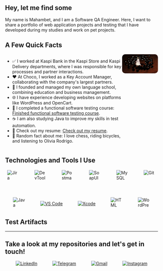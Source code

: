 
## Hey, let me find some
My name is Mahambet, and I am a Software QA Engineer. Here, I want to share a portfolio of web application projects and testing that I have developed during my studies and work on pet projects.

## A Few Quick Facts

<div style="display: flex; align-items: flex-start; justify-content: space-between;">
  <div>
    <ul>
      <li>✅ I worked at Kaspi Bank in the Kaspi Store and Kaspi Delivery departments, where I was responsible for key processes and partner interactions.</li>
      <li> ❤️ At Choco, I worked as a Key Account Manager, collaborating with the company's largest partners.</li>
      <li>🏫 I founded and managed my own language school, combining education and business management.</li>
      <li>🌐 I have experience developing websites on platforms like WordPress and OpenCart.</li>
      <li>📖 I completed a functional software testing course: <a href="link_to_course">Finished functional software testing course</a>.</li>
      <li>☕ I am also studying Java to improve my skills in test automation.</li>
      <li>📄 Check out my resume: <a href="link_to_resume">Check out my resume</a>.</li>
      <li>🎵 Random fact about me: I love chess, riding bicycles, and listening to Olivia Rodrigo.</li>
    </ul>
  </div>
  <div>
    <img src="https://github.com/Yamahamba/Yamahamba/blob/main/assets/68747470733a2f2f692e70696e696d672e636f6d2f6f726967696e616c732f64322f31322f63652f64323132636534633935393534666166373432376662653934316135353466382e676966.gif" alt="GIF" width="300" style="border-radius: 10px;"/>
  </div>
</div>

## Technologies and Tools I Use

<div style="display: flex; justify-content: center; align-items: center; flex-wrap: wrap; gap: 50px; margin-top: 20px;">
  <img src="https://camo.githubusercontent.com/846a58b5795502a7f7b4016dd2c934bad2d3b80341db7ce9fc0ada3c8a1ac2d3/68747470733a2f2f63646e2e6a7364656c6976722e6e65742f67682f64657669636f6e732f64657669636f6e2f69636f6e732f6a6972612f6a6972612d6f726967696e616c2e737667" alt="Jira" title="Jira" width="40" height="40"/>
  <img src="https://camo.githubusercontent.com/25f6f3de7ca12c8c300b6f0a7b37c48c1e6176ded2f38d770a9d5e9b9d24fce7/68747470733a2f2f64333377756272666b69306c36382e636c6f756466726f6e742e6e65742f333862356339353361343636373336363638356435356462353564303537633836646231666335342f61306664632f7374617469632f61636165366232346439343033343736363163613930316561303766343763312f6368726f6d652d6465762d6c6f676f2d69636f6e2e706e67" alt="DevTools" title="DevTools" width="40" height="40"/>
  <img src="https://camo.githubusercontent.com/66653fb9b350122ece0a9db72f67c75ec0316efe11126b7c7e46296ce64e2561/68747470733a2f2f7777772e7376677265706f2e636f6d2f73686f772f3335343230322f706f73746d616e2d69636f6e2e737667" alt="Postman" title="Postman" width="40" height="40"/>
  <img src="https://camo.githubusercontent.com/b12048870a12c78c92bc846f340c2bdb2cfb1d67f9f86d301b393ee074e02160/68747470733a2f2f656e637279707465642d74626e302e677374617469632e636f6d2f696d616765733f713d74626e3a414e6439476354444c6a2d3137684C75507365344b356c6f34564c4e46526e3839726a4c53422d4b4b495a4d644e6a4230512673" alt="SoapUI" title="SoapUI" width="40" height="40"/>
  <img src="https://camo.githubusercontent.com/8b690f4dff81513c7425f3b8f6e66b34a1dea43e22562037eeb5449d18571c89/68747470733a2f2f63646e2e6a7364656c6976722e6e65742f67682f64657669636f6e732f64657669636f6e2f69636f6e732f6d7973716c2f6d7973716c2d6f726967696e616c2e737667" alt="MySQL" title="MySQL" width="40" height="40"/>
  <img src="https://camo.githubusercontent.com/15166a15835f145259844be455ab5945594a70c48a3090aa83d193bd5e3e9bc5/68747470733a2f2f63646e2e6a7364656c6976722e6e65742f67682f64657669636f6e732f64657669636f6e2f69636f6e732f6769742f6769742d6f726967696e616c2e737667" alt="Git" title="Git" width="40" height="40"/>
  <img src="https://raw.githubusercontent.com/danielcranney/readme-generator/main/public/icons/skills/java-colored.svg" alt="Java" title="Java" width="40" height="40"/>
  <a href="https://code.visualstudio.com/" target="_blank" rel="noreferrer">
    <img src="https://camo.githubusercontent.com/f39f203ca1defeb47e3505ef9044d3303c038c60de7e67f6c229992602e59128/68747470733a2f2f63646e2e6a7364656c6976722e6e65742f67682f64657669636f6e732f64657669636f6e2f69636f6e732f7673636f64652f7673636f64652d6f726967696e616c2e737667" alt="VS Code" title="Visual Studio Code" width="40" height="40"/>
  </a>
  <a href="https://developer.apple.com/xcode/" target="_blank" rel="noreferrer">
    <img src="https://camo.githubusercontent.com/0e06a7f51b2b47d127ed51c45b3286f1cd10d315432cb683748cc13d94552343/68747470733a2f2f63646e2e6a7364656c6976722e6e65742f67682f64657669636f6e732f64657669636f6e2f69636f6e732f78636f64652f78636f64652d6f726967696e616c2e737667" alt="Xcode" title="Xcode" width="40" height="40"/>
  </a>
  <img src="https://camo.githubusercontent.com/730e7031923407fef5960eef1c98a5b45027133eeef7d9f55f561a210e7b251c/68747470733a2f2f63646e2d69636f6e732d706e672e666c617469636f6e2e636f6d2f3531322f3931392f3931393832372e706e67" alt="HTML" title="HTML" width="40" height="40"/>
  <img src="https://raw.githubusercontent.com/danielcranney/readme-generator/main/public/icons/skills/wordpress-colored.svg" alt="WordPress" title="WordPress" width="40" height="40"/>
</div>

## Test Artifacts

---

## Take a look at my repositories and let's get in touch!

<div style="display: flex; justify-content: center; align-items: center; flex-wrap: wrap; gap: 50px; margin-top: 15px;">
  <a href="https://www.linkedin.com/in/makhambet-shonov-958740341/" target="_blank" rel="noreferrer">
    <img src="https://cdn-icons-png.flaticon.com/512/174/174857.png" alt="LinkedIn" title="LinkedIn" width="40"/>
  </a>
  <a href="https://t.me/yamahamba" target="_blank" rel="noreferrer">
    <img src="https://cdn-icons-png.flaticon.com/512/2111/2111646.png" alt="Telegram" title="Telegram" width="40"/>
  </a>
  <a href="mailto:geniustab1492@gmail.com" target="_blank" rel="noreferrer">
    <img src="https://cdn-icons-png.flaticon.com/512/732/732200.png" alt="Gmail" title="Gmail" width="40"/>
  </a>
  <a href="https://www.instagram.com/yamakhamba?igsh=MWhzc2Fta2JqdTBwbg%3D%3D&utm_source=qr" target="_blank" rel="noreferrer">
    <img src="https://cdn-icons-png.flaticon.com/512/2111/2111463.png" alt="Instagram" title="Instagram" width="40"/>
  </a>
</div>